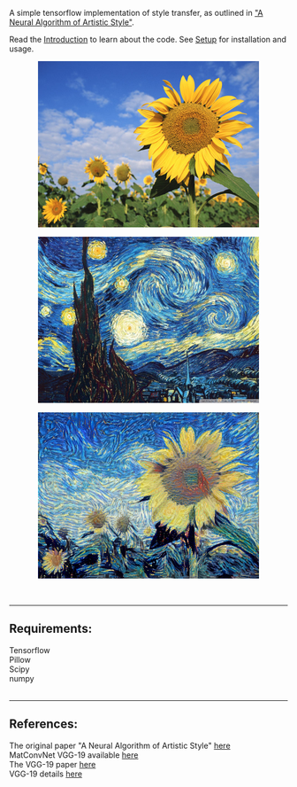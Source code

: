 A simple tensorflow implementation of style transfer, as outlined in ["A Neural Algorithm of Artistic Style"](https://arxiv.org/pdf/1508.06576.pdf).

Read the [Introduction](intro.html) to learn about the code. See [Setup](setup.html) for installation and usage.

<p align="center">
<img src="src/img/content/sunflower.jpg" width="400px">  
</p>
<p align="center">
<img src="src/img/style/vangogh.jpg" width="400px">  
</p>
<p align="center">
<img src="src/img/results/vangogh.png" width="400px">
</p>

<br>

___
## Requirements:

Tensorflow  
Pillow  
Scipy  
numpy  
<br>

___
## References:
The original paper "A Neural Algorithm of Artistic Style" [here](https://arxiv.org/pdf/1508.06576.pdf)    
MatConvNet VGG-19 available [here](http://www.vlfeat.org/matconvnet/pretrained/#downloading-the-pre-trained-models)  
The VGG-19 paper [here](https://arxiv.org/pdf/1409.1556.pdf)  
VGG-19 details [here](https://gist.github.com/ksimonyan/3785162f95cd2d5fee77#file-readme-md)
